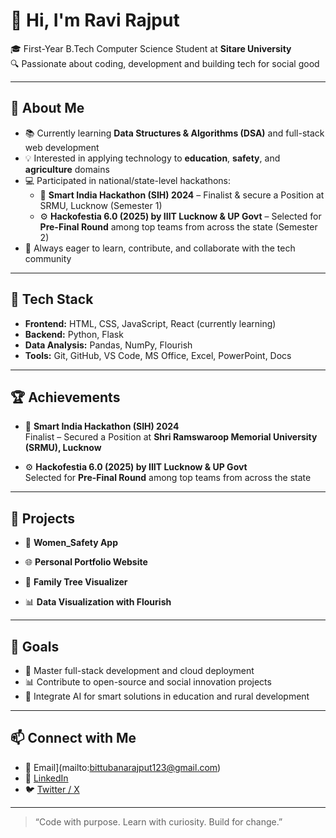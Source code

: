 # 👋 Hi, I'm Ravi Rajput

🎓 First-Year B.Tech Computer Science Student at **Sitare University**  
🔍 Passionate about coding, development and building tech for social good

---

## 🚀 About Me

- 📚 Currently learning **Data Structures & Algorithms (DSA)** and full-stack web development  
- 💡 Interested in applying technology to **education**, **safety**, and **agriculture** domains  
- 💻 Participated in national/state-level hackathons:
  - 🥉 **Smart India Hackathon (SIH) 2024** – Finalist & secure a Position at SRMU, Lucknow (Semester 1)
  - ⚙️ **Hackofestia 6.0 (2025) by IIIT Lucknow & UP Govt** – Selected for **Pre-Final Round** among top teams from across the state (Semester 2)
- 🌱 Always eager to learn, contribute, and collaborate with the tech community

---

## 🧰 Tech Stack

- **Frontend:** HTML, CSS, JavaScript, React (currently learning) 
- **Backend:** Python, Flask  
- **Data Analysis:** Pandas, NumPy, Flourish   
- **Tools:** Git, GitHub, VS Code, MS Office, Excel, PowerPoint, Docs
  
---

## 🏆 Achievements

- 🥉 **Smart India Hackathon (SIH) 2024**  
  Finalist – Secured a Position at **Shri Ramswaroop Memorial University (SRMU), Lucknow**

- ⚙️ **Hackofestia 6.0 (2025) by IIIT Lucknow & UP Govt**  
  Selected for **Pre-Final Round** among top teams from across the state

---

## 📂 Projects

- 🔐 **Women_Safety App**  
  
- 🌐 **Personal Portfolio Website**  

- 🧬 **Family Tree Visualizer**  
  
- 📊 **Data Visualization with Flourish**  
 
---

## 🎯 Goals

- 🔄 Master full-stack development and cloud deployment  
- 📊 Contribute to open-source and social innovation projects  
- 🤖 Integrate AI for smart solutions in education and rural development

---

## 📫 Connect with Me

- 📧 Email](mailto:bittubanarajput123@gmail.com)  
- 🔗 [LinkedIn](https://www.linkedin.com/in/ravi-rajput-438780317/)  
- 🐦 [Twitter / X](https://x.com/RaviUmath)

---

> “Code with purpose. Learn with curiosity. Build for change.”
